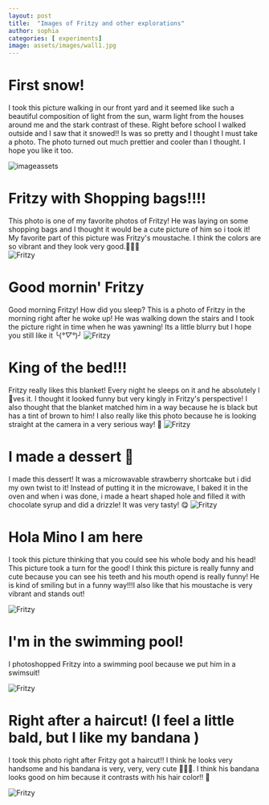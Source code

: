 ```yaml
---
layout: post
title:  "Images of Fritzy and other explorations"
author: sophia
categories: [ experiments]
image: assets/images/wall1.jpg
---
```


# First snow! 

I took this picture walking in our front yard and it seemed like such a beautiful composition of light from the sun, warm light from the houses around me and the stark contrast of these. Right before school I walked outside and I saw that it snowed!! Is was so pretty and I thought I must take a photo. The photo turned out much prettier and cooler than I thought. I hope you like it too. 

![imageassets](../assets/images/snow1.jpg)


# Fritzy with Shopping bags!!!!

This photo is one of my favorite photos of Fritzy! He was laying on some shopping bags and I thought it would be a cute picture of him so i took it! My favorite part of this picture was Fritzy's moustache. I think the colors are so vibrant and they look very good.🐶🐶🐶  
![Fritzy](../assets/images/ritz1.jpg)


# Good mornin' Fritzy

Good morning Fritzy! How did you sleep? This is a photo of Fritzy in the morning right after he woke up! He was walking down the stairs and I took the picture right in time when he was yawning! Its a little blurry but I hope you still like it ╰(*°▽°*)╯
![Fritzy](../assets/images/ritz2.jpg)

# King of the bed!!!

Fritzy really likes this blanket! Every night he sleeps on it and he absolutely l💖ves it. I thought it looked funny but very kingly in Fritzy's perspective! I also thought that the blanket matched him in a way because he is black but has a tint of brown to him! I also really like this photo because he is looking straight at the camera in a very serious way! 💙
![Fritzy](../assets/images/ritz3.jpg)

# I made a dessert 🧁

I made this dessert! It was a microwavable strawberry shortcake but i did my own twist to it! Instead of putting it in the microwave, I baked it in the oven and when i was done, i made a heart shaped hole and filled it with chocolate syrup and did a drizzle! It was very tasty! 😋
![Fritzy](../assets/images/food1.jpg)

# Hola Mino I am here

I took this picture thinking that you could see his whole body and his head! This picture took a turn for the good! I think this picture is really funny and cute because you can see his teeth and his mouth opend is really funny! He is kind of smiling but in a funny way!!!I also like that his moustache is very vibrant and stands out!

![Fritzy](../assets/images/ritz5.jpg)

# I'm in the swimming pool!

I photoshopped Fritzy into a swimming pool because we put him in a swimsuit! 

![Fritzy](../assets/images/ritz6.jpg)

# Right after a haircut! (I feel a little bald, but I like my bandana )

I took this photo right after Fritzy got a haircut!! I think he looks very handsome and his bandana is very, very, very cute 💙💙💙. I think his bandana looks good on him because it contrasts with his hair color!! 🐶

![Fritzy](../assets/images/ritz7.jpg)